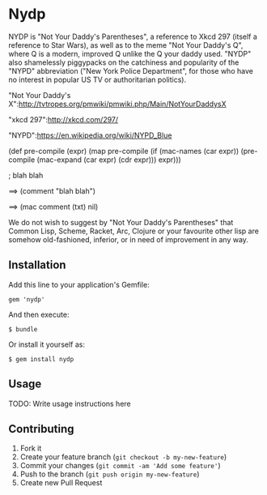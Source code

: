 # Nydp

NYDP is "Not Your Daddy's Parentheses", a reference to Xkcd 297 (itself a reference
to Star Wars), as well as to the meme "Not Your Daddy's Q", where Q is a modern,
improved Q unlike the Q your daddy used. "NYDP" also shamelessly piggypacks on the
catchiness and popularity of the "NYPD" abbreviation ("New York Police Department",
for those who have no interest in popular US TV or authoritarian politics).

"Not Your Daddy's X":http://tvtropes.org/pmwiki/pmwiki.php/Main/NotYourDaddysX

"xkcd 297":http://xkcd.com/297/

"NYPD":https://en.wikipedia.org/wiki/NYPD_Blue


  (def pre-compile (expr)
    (map pre-compile
      (if (mac-names (car expr))
          (pre-compile (mac-expand (car expr) (cdr expr)))
          expr)))

; blah blah

  ==> (comment "blah blah")

  ==> (mac comment (txt) nil)


We do not wish to suggest by "Not Your Daddy's Parentheses" that Common Lisp,
Scheme, Racket, Arc, Clojure or your favourite other lisp are somehow
old-fashioned, inferior, or in need of improvement in any way.


## Installation

Add this line to your application's Gemfile:

    gem 'nydp'

And then execute:

    $ bundle

Or install it yourself as:

    $ gem install nydp

## Usage

TODO: Write usage instructions here

## Contributing

1. Fork it
2. Create your feature branch (`git checkout -b my-new-feature`)
3. Commit your changes (`git commit -am 'Add some feature'`)
4. Push to the branch (`git push origin my-new-feature`)
5. Create new Pull Request
